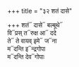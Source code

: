 +++
title = "३२ शतं दासे"

+++
शतं᳓ दासे᳓ बल्बूथे᳓  
वि᳓प्रस् त᳓रुक्ष आ᳓ ददे  
ते᳓ ते वायव् इमे᳓ ज᳓ना  
म᳓दन्ति इ᳓न्द्रगोपा  
म᳓दन्ति देव᳓गोपाः